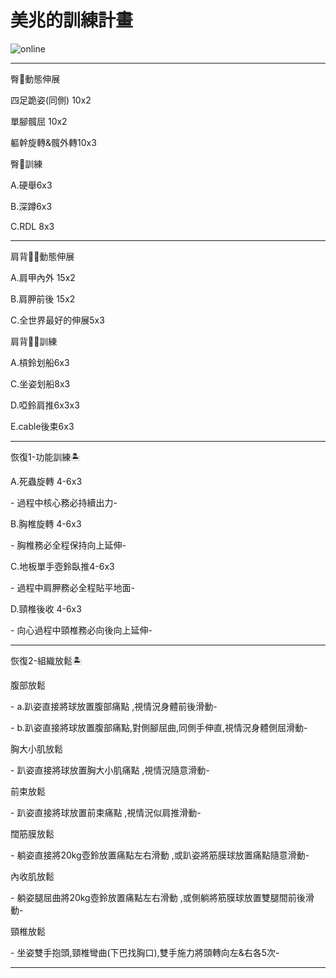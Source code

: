 <html>
  <head>
    <meta charset="UTF-8">
   
  </head>
  <body>
    <h1>美兆的訓練計畫</h1>
    <img src="https://custom-images.strikinglycdn.com/res/hrscywv4p/image/upload/c_limit,fl_lossy,h_600,w_800,f_auto,q_auto/6854615/492705_919805.jpeg" alt="online">
    <hr>
    <p>臀🍑動態伸展</p>
    <p>四足跪姿(同側) 10x2</p>
    <p>單腳髖屈 10x2</p>
    <p>軀幹旋轉&髖外轉10x3</p>
    <p>臀🍑訓練</p>
    <p>A.硬舉6x3</p>
    <p>B.深蹲6x3</p>
    <p>C.RDL 8x3</p>
    <hr>
</body>
</html>
  <p>肩背🎃🐚動態伸展</p>
<p>A.肩甲內外 15x2<p>
<p>B.肩胛前後 15x2<p>
<p>C.全世界最好的伸展5x3<p>
   <p>肩背🎃🐚訓練</p>
<p>A.槓鈴划船6x3</p>
<p>C.坐姿划船8x3</p>
<p>D.啞鈴肩推6x3x3</p>
<p>E.cable後束6x3</p>
   <hr>
  <p>恢復1-功能訓練🏝</p>
<p>A.死蟲旋轉 4-6x3<p>
<p> - 過程中核心務必持續出力- <p>
<p>B.胸椎旋轉 4-6x3 <p>
<p> - 胸椎務必全程保持向上延伸- <p>
<p>C.地板單手壺鈴臥推4-6x3<p>
<p> - 過程中肩胛務必全程貼平地面- <p>
<p>D.頸椎後收 4-6x3<p>
<p> - 向心過程中頸椎務必向後向上延伸- <p>
    <hr>
  <p>恢復2-組織放鬆🏝</p>
<p>腹部放鬆<p>
<p> - a.趴姿直接將球放置腹部痛點 ,視情況身體前後滑動- <p>
<p> - b.趴姿直接將球放置腹部痛點,對側腳屈曲,同側手伸直,視情況身體側屈滑動- <p>
<p>胸大小肌放鬆 <p>
<p> - 趴姿直接將球放置胸大小肌痛點 ,視情況隨意滑動- <p>
<p>前束放鬆<p>
<p> - 趴姿直接將球放置前束痛點 ,視情況似肩推滑動- <p>
<p>闊筋膜放鬆<p>
<p> - 躺姿直接將20kg壺鈴放置痛點左右滑動 ,或趴姿將筋膜球放置痛點隨意滑動- <p>
<p>內收肌放鬆<p>
<p> - 躺姿腿屈曲將20kg壺鈴放置痛點左右滑動 ,或側躺將筋膜球放置雙腿間前後滑動- <p>
<p>頸椎放鬆<p>
<p> - 坐姿雙手抱頭,頸椎彎曲(下巴找胸口),雙手施力將頭轉向左&右各5次- <p>
    <hr>
